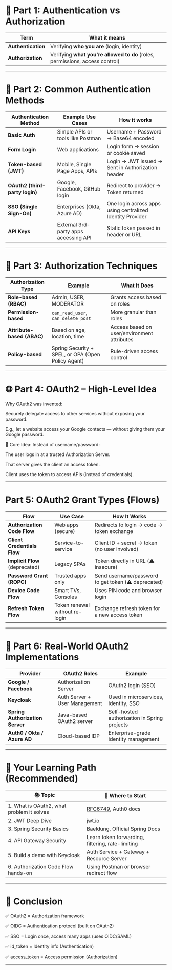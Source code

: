 # 🔐 Part 1: Authentication vs Authorization

| **Term**           | **What it means**                                                            |
| ------------------ | ---------------------------------------------------------------------------- |
| **Authentication** | Verifying **who you are** (login, identity)                                  |
| **Authorization**  | Verifying **what you're allowed to do** (roles, permissions, access control) |

---

# 🧱 Part 2: Common Authentication Methods

| **Authentication Method**      | **Example Use Cases**                 | **How it works**                                          |
| ------------------------------ | ------------------------------------- | --------------------------------------------------------- |
| **Basic Auth**                 | Simple APIs or tools like Postman     | Username + Password → Base64 encoded                      |
| **Form Login**                 | Web applications                      | Login form → session or cookie saved                      |
| **Token-based (JWT)**          | Mobile, Single Page Apps, APIs        | Login → JWT issued → Sent in Authorization header         |
| **OAuth2 (third-party login)** | Google, Facebook, GitHub login        | Redirect to provider → Token returned                     |
| **SSO (Single Sign-On)**       | Enterprises (Okta, Azure AD)          | One login across apps using centralized Identity Provider |
| **API Keys**                   | External 3rd-party apps accessing API | Static token passed in header or URL                      |

---

# 🔐 Part 3: Authorization Techniques

| **Authorization Type**     | **Example**                                        | **What It Does**                            |
| -------------------------- | -------------------------------------------------- | ------------------------------------------- |
| **Role-based (RBAC)**      | Admin, USER, MODERATOR                             | Grants access based on roles                |
| **Permission-based**       | `can_read_user`, `can_delete_post`                 | More granular than roles                    |
| **Attribute-based (ABAC)** | Based on age, location, time                       | Access based on user/environment attributes |
| **Policy-based**           | Spring Security + SPEL, or OPA (Open Policy Agent) | Rule-driven access control                  |

---

# 🌐 Part 4: OAuth2 – High-Level Idea

Why OAuth2 was invented:

Securely delegate access to other services without exposing your password.

E.g., let a website access your Google contacts — without giving them your Google password.

📌 Core Idea:
Instead of username/password:

The user logs in at a trusted Authorization Server.

That server gives the client an access token.

Client uses the token to access APIs (instead of credentials).

---

# Part 5: OAuth2 Grant Types (Flows)

| **Flow**                       | **Use Case**                   | **How It Works**                                    |
| ------------------------------ | ------------------------------ | --------------------------------------------------- |
| **Authorization Code Flow**    | Web apps (secure)              | Redirects to login → code → token exchange          |
| **Client Credentials Flow**    | Service-to-service             | Client ID + secret → token (no user involved)       |
| **Implicit Flow** (deprecated) | Legacy SPAs                    | Token directly in URL (⚠️ insecure)                 |
| **Password Grant (ROPC)**      | Trusted apps only              | Send username/password to get token (⚠️ deprecated) |
| **Device Code Flow**           | Smart TVs, Consoles            | Uses PIN code and browser login                     |
| **Refresh Token Flow**         | Token renewal without re-login | Exchange refresh token for a new access token       |

---

# 🏢 Part 6: Real-World OAuth2 Implementations

| **Provider**                    | **OAuth2 Roles**              | **Example**                                  |
| ------------------------------- | ----------------------------- | -------------------------------------------- |
| **Google / Facebook**           | Authorization Server          | OAuth2 login (SSO)                           |
| **Keycloak**                    | Auth Server + User Management | Used in microservices, identity, SSO         |
| **Spring Authorization Server** | Java-based OAuth2 server      | Self-hosted authorization in Spring projects |
| **Auth0 / Okta / Azure AD**     | Cloud-based IDP               | Enterprise-grade identity management         |

---

# 🚀 Your Learning Path (Recommended)

| 📚 Topic                                  | 📍 Where to Start                                          |
| ----------------------------------------- | ---------------------------------------------------------- |
| 1. What is OAuth2, what problem it solves | [RFC6749](https://tools.ietf.org/html/rfc6749), Auth0 docs |
| 2. JWT Deep Dive                          | [jwt.io](https://jwt.io/introduction)                      |
| 3. Spring Security Basics                 | Baeldung, Official Spring Docs                             |
| 4. API Gateway Security                   | Learn token forwarding, filtering, rate-limiting           |
| 5. Build a demo with Keycloak             | Auth Service + Gateway + Resource Server                   |
| 6. Authorization Code Flow hands-on       | Using Postman or browser redirect flow                     |

---
# 🙌 Conclusion
✅ OAuth2 = Authorization framework

✅ OIDC = Authentication protocol (built on OAuth2)

✅ SSO = Login once, access many apps (uses OIDC/SAML)

✅ id_token = Identity info (Authentication)

✅ access_token = Access permission (Authorization)

---

